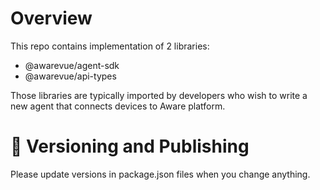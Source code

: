 # Overview

This repo contains implementation of 2 libraries:
- @awarevue/agent-sdk
- @awarevue/api-types

Those libraries are typically imported by developers who wish to write a new agent that connects devices to Aware platform.

# 🦋 Versioning and Publishing

Please update versions in package.json files when you change anything.
